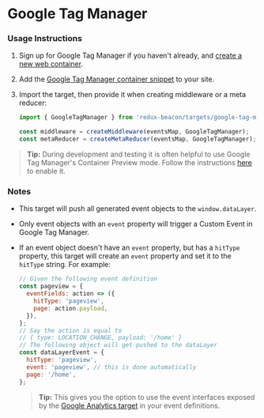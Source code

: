 # Google Tag Manager

### Usage Instructions

1. Sign up for Google Tag Manager if you haven't already, and
   [create a new web container](https://support.google.com/tagmanager/answer/6103696?hl=en).

2. Add the
   [Google Tag Manager container snippet](https://developers.google.com/tag-manager/quickstart)
   to your site.

3. Import the target, then provide it when creating middleware or a meta reducer:

    ```js
    import { GoogleTagManager } from 'redux-beacon/targets/google-tag-manager';

    const middleware = createMiddleware(eventsMap, GoogleTagManager);
    const metaReducer = createMetaReducer(eventsMap, GoogleTagManager);
    ```

> **Tip:**
> During development and testing it is often helpful to use Google Tag
> Manager's Container Preview mode. Follow the instructions
> [here](https://support.google.com/tagmanager/answer/6107056?hl=en)
> to enable it.

### Notes

* This target will push all generated event objects to the `window.dataLayer`.

* Only event objects with an `event` property will trigger a Custom
  Event in Google Tag Manager.

* If an event object doesn't have an `event` property, but
  has a `hitType` property, this target will create an `event`
  property and set it to the `hitType` string. For example:

  ```js
  // Given the following event definition
  const pageview = {
    eventFields: action => ({
      hitType: 'pageview',
      page: action.payload,
    }),
  };
  // Say the action is equal to
  // { type: LOCATION_CHANGE, payload: '/home' }
  // The following object will get pushed to the dataLayer
  const dataLayerEvent = {
    hitType: 'pageview',
    event: 'pageview', // this is done automatically
    page: '/home',
  };
  ```
  > **Tip:** This gives you the option to use the event interfaces
  > exposed by the [Google Analytics target](./google-analytics.md) in
  > your event definitions.
